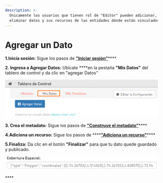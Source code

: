 ```yaml
---
description: >-
  Únicamente los usuarios que tienen rol de "Editor" pueden adicionar, editar o
  eliminar datos y sus recursos de las entidades dónde están vinculados.
---
```


# Agregar un Dato

**1.Inicia sesión:** Sigue los pasos de [**"Iniciar sesión"**](https://datosbogota.gitbook.io/manual-usuario/inicia-sesion)\*\*\*\*

**2. Ingresa a Agregar Datos:** Ubícate ****en la pestaña **"Mis Datos"** del tablero de control y da clic en  "agregar Datos"

![](../.gitbook/assets/image%20%2827%29.png)

**3. Crea el metadato:** Sigue los pasos de [**"Construye el metadato"**](https://datosbogota.gitbook.io/manual-usuario/agregar-un-conjunto-de-datos-o-dataset/construye-el-metadato)\*\*\*\*

**4.Adiciona un recurso:** Sigue los pasos de ****[**"Adiciona un recurso"**](https://datosbogota.gitbook.io/manual-usuario/agregar-un-conjunto-de-datos-o-dataset/adiciona-un-recurso)\*\*\*\*

**5.Finaliza:** Da clic en el botón **"Finalizar"** para que tu dato quede guardado y publicado.

![](../.gitbook/assets/image%20%28152%29.png)

\*\*\*\*




